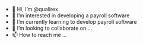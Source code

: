 - 👋 Hi, I’m @qualirex
- 👀 I’m interested in developing a payroll software
- 🌱 I’m currently learning to develop payroll software
- 💞️ I’m looking to collaborate on ...
- 📫 How to reach me ...

<!---
qualirex/qualirex is a ✨ special ✨ repository because its `README.md` (this file) appears on your GitHub profile.
You can click the Preview link to take a look at your changes.
--->

